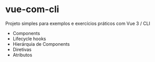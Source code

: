 # vue-com-cli 

Projeto simples para exemplos e exercícios práticos com Vue 3 / CLI

- Components
- Lifecycle hooks
- Hierárquia de Components
- Diretivas
- Atributos